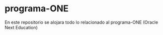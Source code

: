 # programa-ONE
En este repositorio se alojara todo lo relacionado al programa-ONE (Oracle Next Education)
